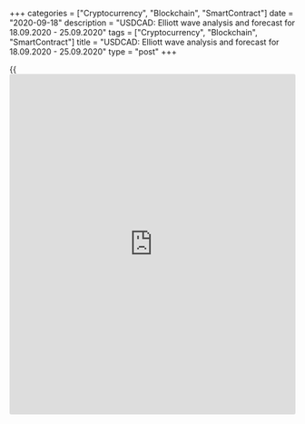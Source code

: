 +++
categories = ["Cryptocurrency", "Blockchain", "SmartContract"]
date = "2020-09-18"
description = "USDCAD: Elliott wave analysis and forecast for 18.09.2020 - 25.09.2020"
tags = ["Cryptocurrency", "Blockchain", "SmartContract"]
title = "USDCAD: Elliott wave analysis and forecast for 18.09.2020 - 25.09.2020"
type = "post"
+++

{{<iframe id="large-banner" src="https://www.bounty.group/#slide=12.0" width="100%" height="600" scrolling="no" style="border: 0px solid rgb(216, 221, 230); border-radius: 3px;">}}

2020-09-18

2020-09-18

USDCAD: Elliott wave analysis and forecast for 18.09.2020 –
25.09.2020Alex Geuta

 **Main scenario:** consider long positions from corrections above the
level of  1.2993 with a target of 1.3388 – 1.3629.

 **Alternative scenario:** breakout and consolidation below the level of
1.2993 will allow the pair to continue declining to the levels of 1.2900
– 1.2800.

 **Analysis:** An ascending corrective wave of larger degree (B) of 4
has finished developing on the [daily](https://www.fintecher.org/2020/03/03/forex-trading-daily-strategy/) time frame, and wave (C) of 4
started forming. Presumably, the first wave 1 of (С) has finished
developing, and an ascending correction started forming as wave 2 of (C)
on the H4 time frame. Apparently, the wave a of 2 of smaller degree is
developing on the H1 time frame, with wave (ii) of a nearing completion
inside. If the presumption is correct, the pair will logically continue
to rise to the  levels 1.3388 – 1.3629. The level of 1.2993 is critical
in this scenario as the breakout will enable the pair to continue rising
to the levels of 1.2900 – 1.2800.

* * *

* * *

* * *

P.S. Did you like my article? Share it in social networks: it will be
the best “thank you" :)

Ask me questions and comment below. I’ll be glad to answer your
questions and give necessary explanations.

 **Useful links:**

  * I recommend trying to trade with a reliable broker [here][1]. The system allows you to trade by yourself or copy successful traders from all across the globe.
  * Use my promo-code BLOG for getting deposit bonus 50% on LiteForex platform. Just enter this code in the appropriate field while [depositing][2] your trading account.
  * Telegram chat for traders: <t.me/liteforexengchat>. We are sharing the signals and trading experience
  * Telegram channel with high-quality analytics, Forex reviews, training articles, and other useful things for traders <t.me/liteforex>

## Price chart of USDCAD in real time mode

The content of this article reflects the author’s opinion and does not
necessarily reflect the official position of LiteForex. The material
published on this page is provided for informational purposes only and
should not be considered as the provision of investment advice for the
purposes of Directive 2004/39/EC.

Rate this article:

{{value}}

( {{count}} {{title}} )

   1. my.liteforex.com/?category=analysts-opinions&slug=usdcad-elliott-wave-analysis-and-forecast-for-18092020-25092020&openPopup=%2Fregistration%2Fpopup&utm_source=blog&utm_medium=article&utm_campaign=bonus
   2. my.liteforex.com/deposit/?category=analysts-opinions&slug=usdcad-elliott-wave-analysis-and-forecast-for-18092020-25092020&promo_code=BLOG&utm_source=blog&utm_medium=article&utm_campaign=bonus